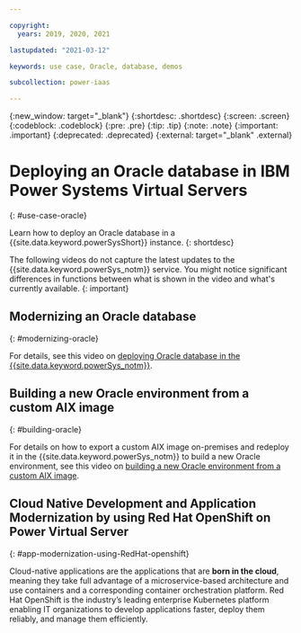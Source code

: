 ```yaml
---

copyright:
  years: 2019, 2020, 2021

lastupdated: "2021-03-12"

keywords: use case, Oracle, database, demos

subcollection: power-iaas

---
```


{:new_window: target="_blank"}
{:shortdesc: .shortdesc}
{:screen: .screen}
{:codeblock: .codeblock}
{:pre: .pre}
{:tip: .tip}
{:note: .note}
{:important: .important}
{:deprecated: .deprecated}
{:external: target="_blank" .external}

# Deploying an Oracle database in IBM Power Systems Virtual Servers
{: #use-case-oracle}

Learn how to deploy an Oracle database in a {{site.data.keyword.powerSysShort}} instance.
{: shortdesc}

The following videos do not capture the latest updates to the {{site.data.keyword.powerSys_notm}} service. You might notice significant differences in functions between what is shown in the video and what's currently available.
{: important}

## Modernizing an Oracle database
{: #modernizing-oracle}

For details, see this video on [deploying Oracle database in the {{site.data.keyword.powerSys_notm}}](https://ibm.ent.box.com/s/88iu375nuqd591w0ehorgcgtqfx7drfy).

<!--<iframe id="youtube-modernizing" title="Modernizing an Oracle database" type="text/html" width="560" height="315" src="https://www.youtube.com/embed/gE0evmmvUVg" frameborder="0" allow="accelerometer; autoplay; encrypted-media; gyroscope; picture-in-picture" allowfullscreen></iframe>-->

## Building a new Oracle environment from a custom AIX image
{: #building-oracle}

For details on how to export a custom AIX image on-premises and redeploy it in the {{site.data.keyword.powerSys_notm}} to build a new Oracle environment, see this video on [building a new Oracle environment from a custom AIX image](https://ibm.ent.box.com/s/rp4oigbmtf5olo0hvfc6s3ze8ejd07yt).

<!--<iframe id="youtube-building" title="Building a new Oracle environment from a custom AIX image" type="text/html" width="560" height="315" src="https://www.youtube.com/embed/soMU3sUrV7o" frameborder="0" allow="accelerometer; autoplay; encrypted-media; gyroscope; picture-in-picture" allowfullscreen></iframe>-->

## Cloud Native Development and Application Modernization by using Red Hat OpenShift on Power Virtual Server
{: #app-modernization-using-RedHat-openshift}

Cloud-native applications are the applications that are **born in the cloud**, meaning they take full advantage of a microservice-based architecture and use containers and a corresponding container orchestration platform. Red Hat OpenShift is the industry’s leading enterprise Kubernetes platform enabling IT organizations to develop applications faster, deploy them reliably, and manage them efficiently.


